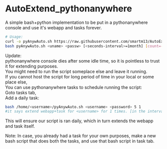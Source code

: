 # AutoExtend_pythonanywhere
A simple bash+python implementation to be put in a pythonanywhere console and use it's webapp and tasks forever.

```sh
# Usage:
curl -o pyAnywAuto.sh https://raw.githubusercontent.com/smartm13/AutoExtend_pythonanywhere/master/pythonAnywhere_AutoRefresh.sh
bash pyAnywAuto.sh <uname> <passw> [<seconds-interval>=1month] [count=-1] [logtimestamp-timezone=Asia/Kolkata]
```

Update:  
pythonanywhere console dies after some idle time, so it is pointless to trust it for extending purposes.  
You might need to run the script someplace else and leave it running.  
If you cannot host the script for long period of time in your local or some place else,  
You can use pythonanywhere tasks to schedule running the script:  
Goto tasks tab,  
Add a daily task:  
```sh
bash /home/<username>/pyAnywAuto.sh <username> <password> 5 1
#it says extend webapp+task for <username> for 1 times. [in the interval of 5secs-pointless] 
```
This will ensure our script is ran daily, which in turn extends the webapp and task itself.

Note: In case, you already had a task for your own purposes, make a new bash script that does both the tasks, and use that bash script in task tab.
